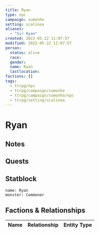 ```yaml
---
title: Ryan
type: npc
campaign: sumonho
setting: scalinea
aliases: 
  - "Sir Ryan"
created: 2022-05-22 11:07:57
modified: 2022-05-22 11:07:57
person:
  status: alive
  race: 
  gender: 
  name: Ryan
  lastlocation: 
factions: []
tags:
  - ttrpg/npc
  - ttrpg/campaign/sumonho
  - ttrpg/campaign/sumonho/npc
  - ttrpg/setting/scalinea
---
```


# Ryan

## Notes


## Quests


## Statblock

```statblock
name: Ryan
monster: Commoner
```


## Factions & Relationships
| Name | Relationship | Entity Type |
| ---- |:------------:| ----------- |



